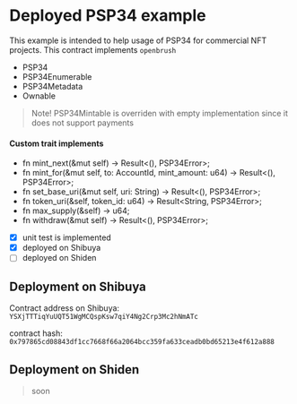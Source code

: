 # Deployed PSP34 example
This example is intended to help usage of PSP34 for commercial NFT projects.
This contract implements `openbrush`
- PSP34
- PSP34Enumerable
- PSP34Metadata
- Ownable

> Note! PSP34Mintable is overriden with empty implementation since it does not support payments

#### Custom trait implements
- fn mint_next(&mut self) -> Result<(), PSP34Error>;
- fn mint_for(&mut self, to: AccountId, mint_amount: u64) -> Result<(), PSP34Error>;
- fn set_base_uri(&mut self, uri: String) -> Result<(), PSP34Error>;
- fn token_uri(&self, token_id: u64) -> Result<String, PSP34Error>;
- fn max_supply(&self) -> u64;
- fn withdraw(&mut self) -> Result<(), PSP34Error>;

- [x] unit test is implemented
- [x] deployed on Shibuya
- [ ] deployed on Shiden

## Deployment on Shibuya
Contract address on Shibuya: 
`YSXjTTTiqYuUQT51WgMCQspKsw7qiY4Ng2Crp3Mc2hNmATc`

contract hash: 
`0x797865cd08843df1cc7668f66a2064bcc359fa633ceadb0bd65213e4f612a888`

## Deployment on Shiden
> soon
